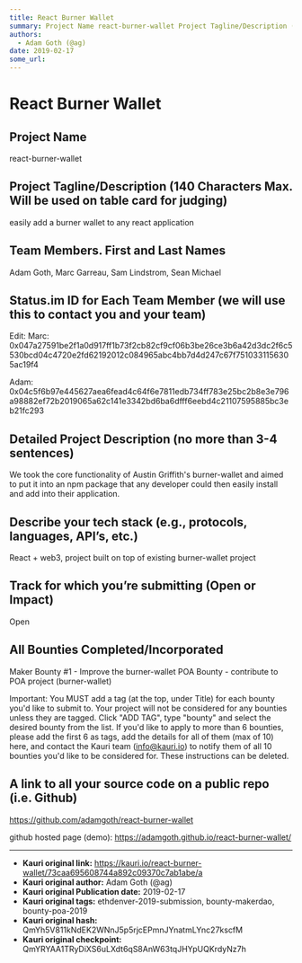 ```yaml
---
title: React Burner Wallet
summary: Project Name react-burner-wallet Project Tagline/Description (140 Characters Max. Will be used on table card for judging) easily add a burner wallet to any react application Team Members. First and Last Names Adam Goth, Marc Garreau, Sam Lindstrom, Sean Michael Status.im ID for Each Team Member (we will use this to contact you and your team) Edit- Marc- 0x047a27591be2f1a0d917ff1b73f2cb82cf9cf06b3be26ce3b6a42d3dc2f6c5530bcd04c4720e2fd62192012c084965abc4bb7d4d247c67f7510331156305ac19f4 Adam- 0x04c
authors:
  - Adam Goth (@ag)
date: 2019-02-17
some_url: 
---
```


# React Burner Wallet



## Project Name
react-burner-wallet

## Project Tagline/Description (140 Characters Max. Will be used on table card for judging)
easily add a burner wallet to any react application

## Team Members. First and Last Names
Adam Goth, Marc Garreau, Sam Lindstrom, Sean Michael

## Status.im ID for Each Team Member (we will use this to contact you and your team)
Edit: 
Marc: 0x047a27591be2f1a0d917ff1b73f2cb82cf9cf06b3be26ce3b6a42d3dc2f6c5530bcd04c4720e2fd62192012c084965abc4bb7d4d247c67f7510331156305ac19f4

Adam: 
0x04c5f6b97e445627aea6fead4c64f6e7811edb734ff783e25bc2b8e3e796a98882ef72b2019065a62c141e3342bd6ba6dfff6eebd4c21107595885bc3eb21fc293 

## Detailed Project Description (no more than 3-4 sentences)
We took the core functionality of Austin Griffith's burner-wallet and aimed to put it into an npm package that any developer could then easily install and add into their application.

## Describe your tech stack (e.g., protocols, languages, API’s, etc.)
React + web3, project built on top of existing burner-wallet project

## Track for which you’re submitting (Open or Impact)
Open

## All Bounties Completed/Incorporated
Maker Bounty #1 - Improve the burner-wallet
POA Bounty - contribute to POA project (burner-wallet)

Important: You MUST add a tag (at the top, under Title) for each bounty you'd like to submit to. Your project will not be considered for any bounties unless they are tagged. Click "ADD TAG", type  "bounty" and select the desired bounty from the list. If you'd like to apply to more than 6 bounties, please add the first 6 as tags, add the details for all of them (max of 10) here, and contact the Kauri team (info@kauri.io) to notify them of all 10 bounties you'd like to be considered for. These instructions can be deleted.

## A link to all your source code on a public repo (i.e. Github)
https://github.com/adamgoth/react-burner-wallet

github hosted page (demo): https://adamgoth.github.io/react-burner-wallet/





---

- **Kauri original link:** https://kauri.io/react-burner-wallet/73caa695608744a892c09370c7ab1abe/a
- **Kauri original author:** Adam Goth (@ag)
- **Kauri original Publication date:** 2019-02-17
- **Kauri original tags:** ethdenver-2019-submission, bounty-makerdao, bounty-poa-2019
- **Kauri original hash:** QmYh5V811kNdEK2WNnJ5p5rjcEPmnJYnatmLYnc27kscfM
- **Kauri original checkpoint:** QmYRYAA1TRyDiXS6uLXdt6qS8AnW63tqJHYpUQKrdyNz7h



